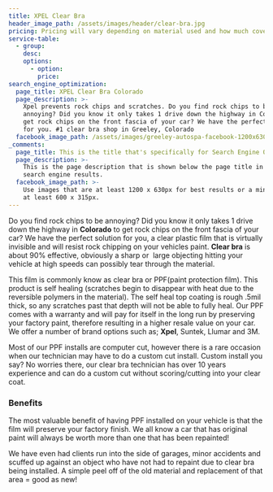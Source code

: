 ```yaml
---
title: XPEL Clear Bra
header_image_path: /assets/images/header/clear-bra.jpg
pricing: Pricing will vary depending on material used and how much coverage is desired.
service-table:
  - group:
    desc:
    options:
      - option:
        price:
search_engine_optimization:
  page_title: XPEL Clear Bra Colorado
  page_description: >-
    Xpel prevents rock chips and scratches. Do you find rock chips to be
    annoying? Did you know it only takes 1 drive down the highway in Colorado to
    get rock chips on the front fascia of your car? We have the perfect solution
    for you. #1 clear bra shop in Greeley, Colorado
  facebook_image_path: /assets/images/greeley-autospa-facebook-1200x630.png
_comments:
  page_title: This is the title that's specifically for Search Engine Optimization.
  page_description: >-
    This is the page description that is shown below the page title in the
    search engine results.
  facebook_image_path: >-
    Use images that are at least 1200 x 630px for best results or a minimum of
    at least 600 x 315px.
---
```


Do you find rock chips to be annoying? Did you know it only takes 1 drive down the highway in **Colorado** to get rock chips on the front fascia of your car? We have the perfect solution for you, a clear plastic film that is virtually invisible and will resist rock chipping on your vehicles paint. **Clear bra** is about 90% effective, obviously a sharp or &nbsp;large objecting hitting your vehicle at high speeds can possibly tear through the material.&nbsp;

This film is commonly know as clear bra or PPF(paint protection film). This product is self healing (scratches begin to disappear with heat due to the reversible polymers in the material). The self heal top coating is rough .5mil thick, so any scratches past that depth will not be able to fully heal. Our PPF comes with a warranty and will pay for itself in the long run by preserving your factory paint, therefore resulting in a higher resale value on your car. We offer a number of brand options such as; **Xpel**, Suntek, Llumar and 3M.

Most of our PPF installs are computer cut, however there is a rare occasion when our technician may have to do a custom cut install. Custom install you say? No worries there, our clear bra technician has over 10 years experience and can do a custom cut without scoring/cutting into your clear coat.

### Benefits

The most valuable benefit of having PPF installed on your vehicle is that the film will preserve your factory finish. We all know a car that has original paint will always be worth more than one that has been repainted\!

We have even had clients run into the side of garages, minor accidents and scuffed up against an object who have not had to repaint due to clear bra being installed. A simple peel off of the old material and replacement of that area = good as new\!